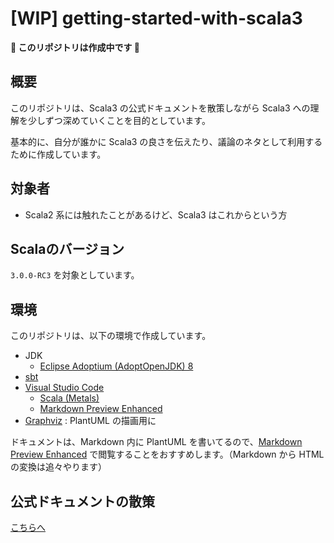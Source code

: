 # [WIP] getting-started-with-scala3

**:construction: このリポジトリは作成中です :construction:**

## 概要

このリポジトリは、Scala3 の公式ドキュメントを散策しながら Scala3 への理解を少しずつ深めていくことを目的としています。

基本的に、自分が誰かに Scala3 の良さを伝えたり、議論のネタとして利用するために作成しています。

## 対象者

- Scala2 系には触れたことがあるけど、Scala3 はこれからという方

## Scalaのバージョン

`3.0.0-RC3` を対象としています。

## 環境

このリポジトリは、以下の環境で作成しています。

- JDK
  - [Eclipse Adoptium (AdoptOpenJDK) 8](https://adoptopenjdk.net/?variant=openjdk8&jvmVariant=hotspot)
- [sbt](https://www.scala-sbt.org/download.html)
- [Visual Studio Code](https://azure.microsoft.com/ja-jp/products/visual-studio-code/)
  - [Scala (Metals)](https://marketplace.visualstudio.com/items?itemName=scalameta.metals)
  - [Markdown Preview Enhanced](https://marketplace.visualstudio.com/items?itemName=shd101wyy.markdown-preview-enhanced)
- [Graphviz](https://www.graphviz.org/) : PlantUML の描画用に

ドキュメントは、Markdown 内に PlantUML を書いてるので、[Markdown Preview Enhanced](https://shd101wyy.github.io/markdown-preview-enhanced/#/) で閲覧することをおすすめします。（Markdown から HTML の変換は追々やります）

## 公式ドキュメントの散策

[こちらへ](docs)
